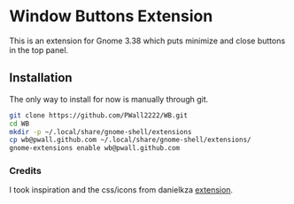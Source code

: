 # Window Buttons Extension

This is an extension for Gnome 3.38 which puts minimize and close buttons in the top panel.

## Installation

The only way to install for now is manually through git.

```bash
git clone https://github.com/PWall2222/WB.git
cd WB
mkdir -p ~/.local/share/gnome-shell/extensions
cp wb@pwall.github.com ~/.local/share/gnome-shell/extensions/
gnome-extensions enable wb@pwall.github.com
```

### Credits

I took inspiration and the css/icons from danielkza [extension](https://github.com/danielkza/Gnome-Shell-Window-Buttons-Extension/).
